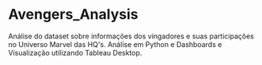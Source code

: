 # Avengers_Analysis
Análise do dataset sobre informações dos vingadores e suas participações no Universo Marvel das HQ's. Análise em Python e Dashboards e Visualização  utilizando Tableau Desktop.
